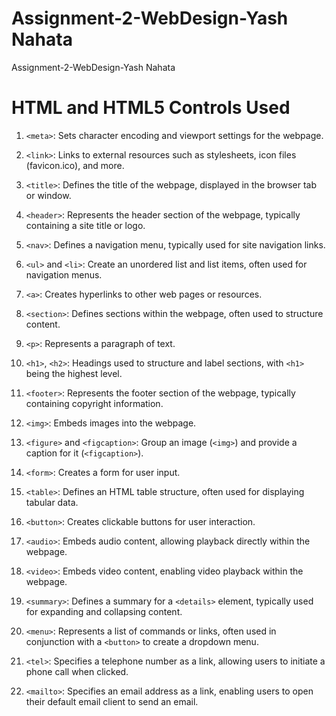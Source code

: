 # Assignment-2-WebDesign-Yash Nahata
 Assignment-2-WebDesign-Yash Nahata
# HTML and HTML5 Controls Used

1. `<meta>`: Sets character encoding and viewport settings for the webpage.

2. `<link>`: Links to external resources such as stylesheets, icon files (favicon.ico), and more.

3. `<title>`: Defines the title of the webpage, displayed in the browser tab or window.

4. `<header>`: Represents the header section of the webpage, typically containing a site title or logo.

5. `<nav>`: Defines a navigation menu, typically used for site navigation links.

6. `<ul>` and `<li>`: Create an unordered list and list items, often used for navigation menus.

7. `<a>`: Creates hyperlinks to other web pages or resources.

8. `<section>`: Defines sections within the webpage, often used to structure content.

9. `<p>`: Represents a paragraph of text.

10. `<h1>`, `<h2>`: Headings used to structure and label sections, with `<h1>` being the highest level.

11. `<footer>`: Represents the footer section of the webpage, typically containing copyright information.

12. `<img>`: Embeds images into the webpage.

13. `<figure>` and `<figcaption>`: Group an image (`<img>`) and provide a caption for it (`<figcaption>`).

14. `<form>`: Creates a form for user input.

15. `<table>`: Defines an HTML table structure, often used for displaying tabular data.

16. `<button>`: Creates clickable buttons for user interaction.

17. `<audio>`: Embeds audio content, allowing playback directly within the webpage.

18. `<video>`: Embeds video content, enabling video playback within the webpage.

19. `<summary>`: Defines a summary for a `<details>` element, typically used for expanding and collapsing content.

20. `<menu>`: Represents a list of commands or links, often used in conjunction with a `<button>` to create a dropdown menu.

21. `<tel>`: Specifies a telephone number as a link, allowing users to initiate a phone call when clicked.

22. `<mailto>`: Specifies an email address as a link, enabling users to open their default email client to send an email.


